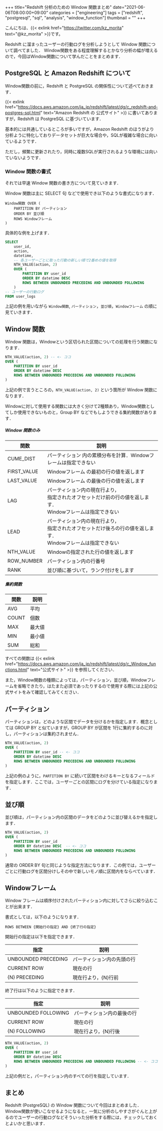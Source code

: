 +++
title="Redshift 分析のための Window 関数まとめ"
date="2021-06-06T08:00:00+09:00"
categories = ["engineering"]
tags = ["redshift", "postgresql", "sql", "analysis", "window_function"]
thumbnail = ""
+++

こんにちは、{{< exlink href="https://twitter.com/kz_morita" text="@kz_morita" >}}です。

Redshift に溜まったユーザーの行動ログを分析しようとして Window 関数について調べてました．
Window関数をある程度理解するとかなり分析の幅が増えるので，今回はWindow関数について学んだことをまとめます．

## PostgreSQL と Amazon Redshift について

Window関数の前に，Redshift と PostgreSQL の関係性について述べておきます．

{{< exlink href="https://docs.aws.amazon.com/ja_jp/redshift/latest/dg/c_redshift-and-postgres-sql.html" text="Amazon Redshift の 公式サイト" >}} に書いてありますが，Redshift は PostgreSQL に基づいています．

基本的には共通しているところが多いですが，Amazon Redshift のほうがより分析ように特化しておりデータセットが巨大な場合や，SQLが複雑な場合に向いているようです．

ただし，頻繁に更新されたり，同時に複数SQLが実行されるような環境には向いていないようです．

### Window 関数の書式

それでは早速 Window 関数の書き方について見ていきます．

Window 関数は主に SELECT 句 などで使用でき以下のような書式になります．

```
Window関数 OVER (
    PARTITION BY パーティション 
    ORDER BY 並び順 
    ROWS Windowフレーム
)
```

具体的な例を上げます．


```sql
SELECT
    user_id,
    action,
    datetime,
    -- 各ユーザーごとに取った行動の新しい順で2番めの値を取得
    NTH_VALUE(action, 2) 
    OVER (
        PARTITION BY user_id 
        ORDER BY datetime DESC 
        ROWS BETWEEN UNBOUNDED PRECEDING AND UNBOUNDED FOLLOWING
    )
-- ユーザーの行動ログ
FROM user_logs
```


上記の例を用いながら `Window関数`, `パーティション`，`並び順`，`Windowフレーム` の順に見ていきます．


## Window 関数

Window 関数は，Windowという区切られた区間についての処理を行う関数になります．

```sql
NTH_VALUE(action, 2) -- <- ココ
OVER (
    PARTITION BY user_id 
    ORDER BY datetime DESC 
    ROWS BETWEEN UNBOUNDED PRECEDING AND UNBOUNDED FOLLOWING
)
```

上記の例で言うところの，`NTH_VALUE(action, 2)` という箇所が Window 関数になります．

Windowに対して使用する関数には大きく分けて2種類あり，Window関数としてしか使用できないものと，Group BY などでもしようできる集約関数があります．


##### Window 関数のみ

| 関数 | 説明 |
| ----- | ----- |
| CUME_DIST | パーティション 内の累積分布を計算．Windowフレームは指定できない
| FIRST_VALUE | Windowフレーム の最初の行の値を返します
| LAST_VALUE | Windowフレーム の最後の行の値を返します
| LAG | パーティション内の現在行より，<br>指定されたオフセットだけ前の行の値を返します．<br>Windowフレームは指定できない
| LEAD | パーティション内の現在行より，<br>指定されたオフセットだけ後ろの行の値を返します．<br>Windowフレームは指定できない
| NTH_VALUE | Windowの指定された行の値を返します
| ROW_NUMBER | パーティション内の行番号
| RANK | 並び順に基づいて，ランク付けをします

##### 集約関数

| 関数 | 説明 |
| ----- | ----- |
| AVG | 平均
| COUNT | 個数
| MAX | 最大値
| MIN | 最小値
| SUM | 総和

すべての関数は {{< exlink href="https://docs.aws.amazon.com/ja_jp/redshift/latest/dg/c_Window_functions.html" text="公式サイト" >}} を参照してください．

また，Window関数の種類によっては，パーティション，並び順，Windowフレームを省略できたり，はたまた必須であったりするので使用する際には上記の公式サイトをみて確認してみてください．

## パーティション

パーティションは，どのような区間でデータを分けるかを指定します．概念としては GROUP BY と似ていますが，GROUP BY が区間を 1行に集約するのに対し，パーティションは集約されません．

```sql
NTH_VALUE(action, 2) 
OVER (
    PARTITION BY user_id -- <- ココ
    ORDER BY datetime DESC 
    ROWS BETWEEN UNBOUNDED PRECEDING AND UNBOUNDED FOLLOWING
)
```

上記の例のように，`PARTITION BY` に続いて区間をわけるキーとなるフィールドを指定します．ここでは，ユーザーごとの区間にログを分けている指定になります．

## 並び順

並び順は，パーティション内の区間のデータをどのように並び替えるかを指定します．

```sql
NTH_VALUE(action, 2) 
OVER (
    PARTITION BY user_id 
    ORDER BY datetime DESC  -- <- ココ
    ROWS BETWEEN UNBOUNDED PRECEDING AND UNBOUNDED FOLLOWING
)
```

通常の ORDER BY 句と同じような指定方法になります．この例では，ユーザーごとに行動ログを区間分けしその中で新しいモノ順に区間内をならべています．

## Windowフレーム

Window フレームは順序付けされたパーティション内に対してさらに絞り込むことが出来ます．

書式としては，以下のようになります．

```
ROWS BETWEEN {開始行の指定} AND {終了行の指定}
```

開始行の指定は以下を指定できます．

|指定|説明|
| ----- | ----- |
| UNBOUNDED PRECEDING | パーティション内の先頭の行 |
| CURRENT ROW | 現在の行 |
| {N} PRECEDING | 現在行より，{N}行前 |


終了行は以下のように指定できます．

|指定|説明|
| ----- | ----- |
| UNBOUNDED FOLLOWING | パーティション内の最後の行 |
| CURRENT ROW | 現在の行 |
| {N} FOLLOWING | 現在行より，{N}行後 |


```sql
NTH_VALUE(action, 2) 
OVER (
    PARTITION BY user_id 
    ORDER BY datetime DESC
    ROWS BETWEEN UNBOUNDED PRECEDING AND UNBOUNDED FOLLOWING -- <- ココ
)
```

上記の例だと，パーティション内のすべての行を指定しています．


## まとめ

Redshift (PostgreSQL) の Window 関数について今回はまとめました．
Window関数が使いこなせるようになると，一気に分析のしやすさがぐんと上がるのでユーザーの行動ログなどそういった分析をする際には，チェックしておくとよいかと思います．

